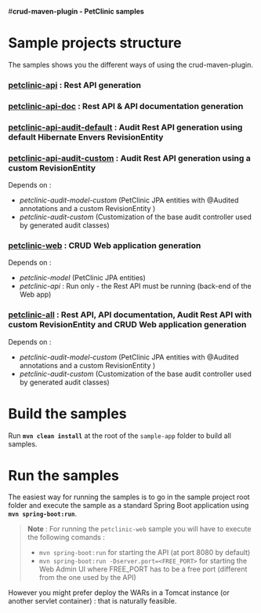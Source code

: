 #**crud-maven-plugin - PetClinic samples**

Sample projects structure
=========================

The samples shows you the different ways of using the crud-maven-plugin.

### **[petclinic-api](https://github.com/yanndemel/crud-rest-gen/tree/master/sample-app/petclinic-api)** : Rest API generation

### **[petclinic-api-doc](https://github.com/yanndemel/crud-rest-gen/tree/master/sample-app/petclinic-api-doc)** : Rest API & API documentation generation

### **[petclinic-api-audit-default](https://github.com/yanndemel/crud-rest-gen/tree/master/sample-app/petclinic-api-audit-default)** : Audit Rest API generation using default Hibernate Envers RevisionEntity

### **[petclinic-api-audit-custom](https://github.com/yanndemel/crud-rest-gen/tree/master/sample-app/petclinic-api-audit-custom)** : Audit Rest API generation using a custom RevisionEntity

Depends on :

* *petclinic-audit-model-custom* (PetClinic JPA entities with @Audited annotations and a custom RevisionEntity )
* *petclinic-audit-custom* (Customization of the base audit controller used by generated audit classes)

### **[petclinic-web](https://github.com/yanndemel/crud-rest-gen/tree/master/sample-app/petclinic-web)** : CRUD Web application generation

Depends on :

* *petclinic-model* (PetClinic JPA entities)
* *petclinic-api* : Run only - the Rest API must be running (back-end of the Web app)

### **[petclinic-all](https://github.com/yanndemel/crud-rest-gen/tree/master/sample-app/petclinic-all)** : Rest API, API documentation, Audit Rest API with custom RevisionEntity and CRUD Web application generation

Depends on :

* *petclinic-audit-model-custom* (PetClinic JPA entities with @Audited annotations and a custom RevisionEntity )
* *petclinic-audit-custom* (Customization of the base audit controller used by generated audit classes)


Build the samples
=================
Run **``mvn clean install``** at the root of the ``sample-app`` folder to build all samples.

Run the samples
=============== 
The easiest way for running the samples is to go in the sample project root folder and execute the sample as a standard Spring Boot application using **``mvn spring-boot:run``**.

> **Note** : For running the ``petclinic-web`` sample you will have to execute the following comands : 
> 
> - ``mvn spring-boot:run`` for starting the API (at port 8080 by default)
> - ``mvn spring-boot:run -Dserver.port=<FREE_PORT>`` for starting the Web Admin UI where FREE_PORT has to be a free port (different from the one used by the API)


However you might prefer deploy the WARs in a Tomcat instance (or another servlet container) : that is naturally feasible.
